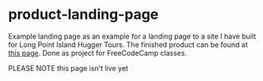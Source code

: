 # product-landing-page
Example landing page as an example for a landing page to a site I have built for Long Point Island Hugger Tours. The finished product can be found at <a href="http://projects.davidtheriault.ca/landing-page-example.html">this page</a>. Done as project for FreeCodeCamp classes.

PLEASE NOTE this page isn't live yet
